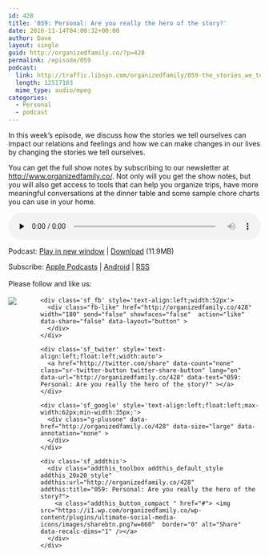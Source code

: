 ```yaml
---
id: 428
title: '059: Personal: Are you really the hero of the story?'
date: 2016-11-14T04:00:32+00:00
author: Dave
layout: single
guid: http://organizedfamily.co/?p=428
permalink: /episode/059
podcast:
  link: http://traffic.libsyn.com/organizedfamily/059-the_stories_we_tell_ourselves.mp3
  length: 12517103
  mime_type: audio/mpeg
categories:
  - Personal
  - podcast
---
```

In this week&#8217;s episode, we discuss how the stories we tell ourselves can impact our relations and feelings and how we can make changes in our lives by changing the stories we tell ourselves.

You can get the full show notes by subscribing to our newsletter at <http://www.organizedfamily.co/>. Not only will you get the show notes, but you will also get access to tools that can help you organize trips, have more meaningful conversations at the dinner table and some sample chore charts you can use in your home.

<div class="powerpress_player" id="powerpress_player_5380">
  <audio class="wp-audio-shortcode" id="audio-428-60" preload="none" style="width: 100%;" controls="controls"><source type="audio/mpeg" src="http://traffic.libsyn.com/organizedfamily/059-the_stories_we_tell_ourselves.mp3?_=60" /><a href="http://traffic.libsyn.com/organizedfamily/059-the_stories_we_tell_ourselves.mp3">http://traffic.libsyn.com/organizedfamily/059-the_stories_we_tell_ourselves.mp3</a></audio>
</div>

<p class="powerpress_links powerpress_links_mp3">
  Podcast: <a href="http://traffic.libsyn.com/organizedfamily/059-the_stories_we_tell_ourselves.mp3" class="powerpress_link_pinw" target="_blank" title="Play in new window" onclick="return powerpress_pinw('http://organizedfamily.co/?powerpress_pinw=428-podcast');" rel="nofollow">Play in new window</a> | <a href="http://traffic.libsyn.com/organizedfamily/059-the_stories_we_tell_ourselves.mp3" class="powerpress_link_d" title="Download" rel="nofollow" download="059-the_stories_we_tell_ourselves.mp3">Download</a> (11.9MB)
</p>

<p class="powerpress_links powerpress_subscribe_links">
  Subscribe: <a href="https://itunes.apple.com/us/podcast/organized-family/id1047979605?mt=2&ls=1#episodeGuid=http%3A%2F%2Forganizedfamily.co%2F%3Fp%3D428" class="powerpress_link_subscribe powerpress_link_subscribe_itunes" title="Subscribe on Apple Podcasts" rel="nofollow">Apple Podcasts</a> | <a href="http://subscribeonandroid.com/organizedfamily.co/feed/podcast" class="powerpress_link_subscribe powerpress_link_subscribe_android" title="Subscribe on Android" rel="nofollow">Android</a> | <a href="http://organizedfamily.co/feed/podcast" class="powerpress_link_subscribe powerpress_link_subscribe_rss" title="Subscribe via RSS" rel="nofollow">RSS</a>
</p>

<div class='sfsi_Sicons' style='width: 100%; display: inline-block; vertical-align: middle; text-align:left'>
  <div style='margin:0px 8px 0px 0px; line-height: 24px'>
    <span>Please follow and like us:</span>
  </div>
  
  <div class='sfsi_socialwpr'>
    <div class='sf_subscrbe' style='text-align:left;float:left;width:64px'>
      <a href="http://www.specificfeeds.com/widget/emailsubscribe/MTc5ODgx/OA==/" target="_blank"><img src="https://i2.wp.com/organizedfamily.co/wp-content/plugins/ultimate-social-media-icons/images/follow_subscribe.png?w=660" data-recalc-dims="1" /></a>
    </div>
    
    <div class='sf_fb' style='text-align:left;width:52px'>
      <div class="fb-like" href="http://organizedfamily.co/428" width="180" send="false" showfaces="false"  action="like" data-share="false" data-layout="button" >
      </div>
    </div>
    
    <div class='sf_twiter' style='text-align:left;float:left;width:auto'>
      <a href="http://twitter.com/share" data-count="none" class="sr-twitter-button twitter-share-button" lang="en" data-url="http://organizedfamily.co/428" data-text="059: Personal: Are you really the hero of the story?" ></a>
    </div>
    
    <div class='sf_google' style='text-align:left;float:left;max-width:62px;min-width:35px;'>
      <div class="g-plusone" data-href="http://organizedfamily.co/428" data-size="large" data-annotation="none" >
      </div>
    </div>
    
    <div class='sf_addthis'>
      <div class="addthis_toolbox addthis_default_style addthis_20x20_style" addthis:url="http://organizedfamily.co/428" addthis:title="059: Personal: Are you really the hero of the story?">
        <a class="addthis_button_compact " href="#"> <img src="https://i1.wp.com/organizedfamily.co/wp-content/plugins/ultimate-social-media-icons/images/sharebtn.png?w=660"  border="0" alt="Share" data-recalc-dims="1" /></a>
      </div>
    </div>
  </div>
</div>
